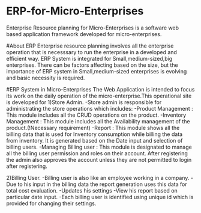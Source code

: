# ERP-for-Micro-Enterprises
Enterprise Resource planning for Micro-Enterprises is a software web based application framework developed for micro-enterprises.

#About ERP
Enterprise resource planning involves all the enterprise operation that is necesssary to run the enterprise in a developed and efficient way.
ERP System is integrated for Small,medium-sized,big enterprises. There can be factors affecting based on the size, but the importance of ERP system in Small,medium-sized enterprises is evolving and basic necessity is required.

#ERP System in Micro-Enterprises
The Web Application is intended to focus its work on the daily operation of the micro-enterprise.This operational site is developed for 
1)Store Admin.
    -Store admin is responsible for administrating the store operations which includes:
          -Product Management : This module includes all the CRUD operations on the product.
          -Inventory Management : This module includes all the Availability management of the product.(!Necessary requirement)
          -Report : This module shows all the billing data that is used for Inventory consumption while billing the data from inventory.
                    It is generated based on the Date input and selection of billing users.
          -Managing Billing user : This module is designated to manage all the billing user permission and roles on their account.
                                    After registering the admin also approves the account unless they are not permitted to login after registering.
                                    
                                    
2)Billing User.
       -Billing user is also like an employee working in a company. 
       -Due to his input in the billing data the report generation uses this data for total cost evaluation.
       -Updates his settings
       -View his report based on particular date input.
       -Each billing user is identified using unique id which is provided for changing their settings.
